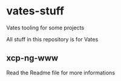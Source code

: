 # vates-stuff

Vates tooling for some projects

All stuff in this repository is for Vates

## xcp-ng-www

Read the Readme file for more informations
